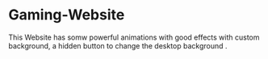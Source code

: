 # Gaming-Website
This Website has somw powerful animations with good effects
with custom background, a hidden button to change the desktop background .
